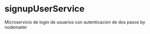 # signupUserService
Microservicio de login de usuarios con autenticacion de dos pasos by nodemailer
